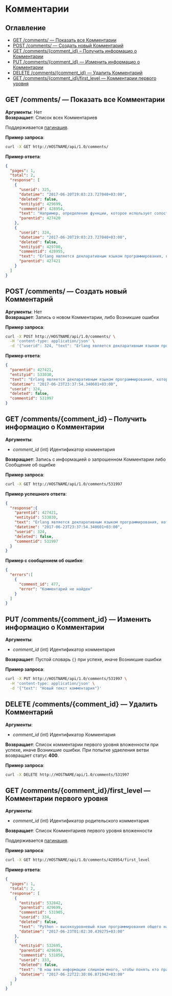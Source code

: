 # Комментарии

Оглавление
----------

* [GET /comments/ — Показать все Комментарии](#get-comments--Показать-все-Комментарии)
* [POST /comments/ — Создать новый Комментарий](#post-comments--Создать-новый-Комментарий)
* [GET /comments/{comment_id} – Получить информацио о Комментарии](#get-commentscomment_id--Получить-информацио-о-Комментарии)
* [PUT /comments/{comment_id} — Изменить информацио о Комментарии](#put-commentscomment_id--Изменить-информацио-о-Комментарии)
* [DELETE /comments/{comment_id} — Удалить Комментарий](#delete-commentscomment_id--Удалить-Комментарии)
* [GET /comments/{comment_id}/first_level — Комментарии первого уровня](#get-commentscomment_idfirst_level--Комментарии-первого-уровня)

## GET /comments/ — Показать все Комментарии
**Аргументы**: Нет  
**Возвращает**: Список всех Комментариев

Поддерживается [пагинация](./OPTIONS.md#Пагинация).

**Пример запроса**:
```bash
curl -X GET http://HOSTNAME/api/1.0/comments/
```

**Пример ответа**:
```json
{
  "pages": 1,
  "total": 2,
  "response": [
    {
      "userid": 325,
      "datetime": "2017-06-20T19:03:23.727040+03:00",
      "deleted": false,
      "entityid": 429699,
      "commentid": 428954,
      "text": "Например, определение функции, которое использует сопоставление с образцом, …",
      "parentid": 427420
    },
    {
      "userid": 324,
      "datetime": "2017-06-20T19:03:23.727040+03:00",
      "deleted": false,
      "entityid": 429700,
      "commentid": 428955,
      "text": "Erlang является декларативным языком программирования, который скорее …",
      "parentid": 427421
    }
  ]
}
```

## POST /comments/ — Создать новый Комментарий
**Аргументы**: Нет  
**Возвращает**: Запись о новом Комментарии, либо Возникшие ошибки

**Пример запроса**:
```bash
curl -X POST http://HOSTNAME/api/1.0/comments/ \
  -H 'content-type: application/json' \
  -d '{"userid": 324, "text": "Erlang является декларативным языком программирования, который скорее …", "parentid": 427421}'
```
**Пример ответа**:
```json
{
  "parentid": 427421,
  "entityid": 533030,
  "text": "Erlang является декларативным языком программирования, который скорее …",
  "datetime": "2017-06-23T23:37:54.340601+03:00",
  "userid": 324,
  "deleted": false,
  "commentid": 531997
}
```

## GET /comments/{comment_id} – Получить информацио о Комментарии
**Аргументы**: 
- *comment_id* (int) Идентификатор комментария

**Возвращает**: Запись с информацией о запрошенном Комментарии либо Сообщение об ощибке

**Пример запроса**:
```bash
curl -X GET http://HOSTNAME/api/1.0/comments/531997
```
**Пример успешного ответа**:
```json
{
  "response":{
    "parentid": 427421,
    "entityid": 533030,
    "text": "Erlang является декларативным языком программирования, который скорее …",
    "datetime": "2017-06-23T23:37:54.340601+03:00",
    "userid": 324,
    "deleted": false,
    "commentid": 531997
  }
}
```
**Пример с сообщением об ошибке**:
```json
{
  "errors":[
    {
      "comment_id": 477,
      "error": "Комментарий не найден"
    }
  ]
}
```

## PUT /comments/{comment_id} — Изменить информацио о Комментарии
**Аргументы**: 
- *comment_id* (int) Идентификатор комментария  

**Возвращает**: Пустой словарь `{}` при успехе, иначе Возникшие ошибки

**Пример запроса**:
```bash
curl -X PUT http://HOSTNAME/api/1.0/comments/531997 \
  -H 'content-type: application/json' \
  -d '{"text": "Новый текст комментария"}'
```

## DELETE /comments/{comment_id} — Удалить Комментарий
**Аргументы**: 
- *comment_id* (int) Идентификатор Комментария

**Возвращает**: Список комментарии первого уровня вложенности при успехе, иначе Возникшие ошибки. При попытке удаеления ветви возвращает статус **400**.

**Пример запроса**:
```bash
curl -X DELETE http://HOSTNAME/api/1.0/comments/531997
```

## GET /comments/{comment_id}/first_level — Комментарии первого уровня
**Аргументы**: 
- *comment_id* (int) Идентификатор родительского комментария

**Возвращает**: Список Комментариев первого уровня вложенности

Поддерживается [пагинация](./OPTIONS.md#Пагинация).

**Пример запроса**:
```bash
curl -X GET http://HOSTNAME/api/1.0/comments/428954/first_level
```
**Пример ответа**:
```json
{
  "pages": 1,
  "total": 2,
  "response": [
    {
      "entityid": 532842,
      "parentid": 429699,
      "commentid": 531905,
      "userid": 334,
      "deleted": false,
      "text": "Python — высокоуровневый язык программирования общего назначения, ориентированный …",
      "datetime": "2017-06-23T01:02:30.439275+03:00"
    },
    {
      "entityid": 532695,
      "parentid": 429699,
      "commentid": 531858,
      "userid": 333,
      "deleted": false,
      "text": "В наш век информации слишком много, чтобы понять кто прав, а кто лукавит.",
      "datetime": "2017-06-22T22:30:06.871942+03:00"
    }
  ]
}
```
